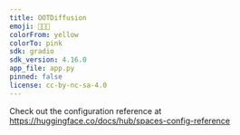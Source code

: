 ```yaml
---
title: OOTDiffusion
emoji: 🥼👖👗
colorFrom: yellow
colorTo: pink
sdk: gradio
sdk_version: 4.16.0
app_file: app.py
pinned: false
license: cc-by-nc-sa-4.0
---
```


Check out the configuration reference at https://huggingface.co/docs/hub/spaces-config-reference